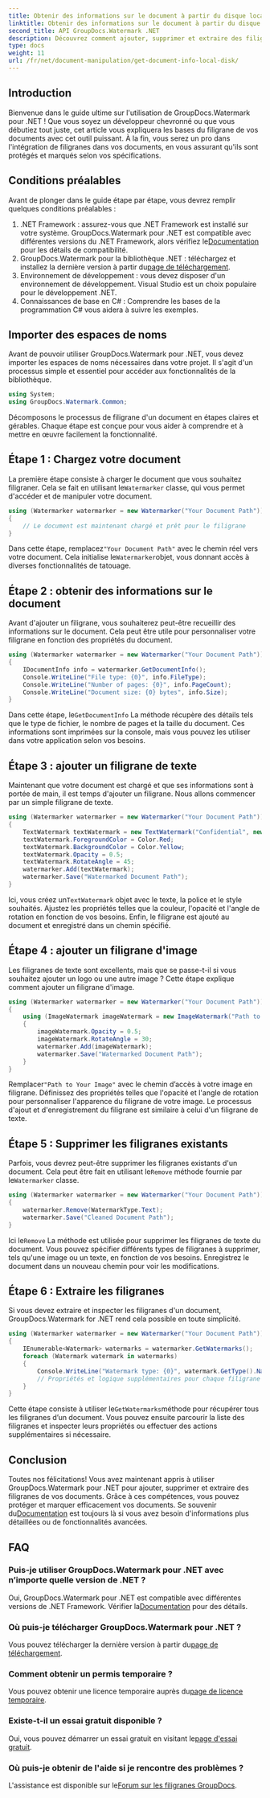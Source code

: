 ```yaml
---
title: Obtenir des informations sur le document à partir du disque local
linktitle: Obtenir des informations sur le document à partir du disque local
second_title: API GroupDocs.Watermark .NET
description: Découvrez comment ajouter, supprimer et extraire des filigranes dans des documents à l'aide de GroupDocs Watermark for .NET avec ce guide complet étape par étape.
type: docs
weight: 11
url: /fr/net/document-manipulation/get-document-info-local-disk/
---
```

## Introduction
Bienvenue dans le guide ultime sur l'utilisation de GroupDocs.Watermark pour .NET ! Que vous soyez un développeur chevronné ou que vous débutiez tout juste, cet article vous expliquera les bases du filigrane de vos documents avec cet outil puissant. À la fin, vous serez un pro dans l'intégration de filigranes dans vos documents, en vous assurant qu'ils sont protégés et marqués selon vos spécifications.
## Conditions préalables
Avant de plonger dans le guide étape par étape, vous devrez remplir quelques conditions préalables :
1.  .NET Framework : assurez-vous que .NET Framework est installé sur votre système. GroupDocs.Watermark pour .NET est compatible avec différentes versions du .NET Framework, alors vérifiez le[Documentation](https://reference.groupdocs.com/Watermark/net/) pour les détails de compatibilité.
2.  GroupDocs.Watermark pour la bibliothèque .NET : téléchargez et installez la dernière version à partir du[page de téléchargement](https://releases.groupdocs.com/Watermark/net/).
3. Environnement de développement : vous devez disposer d'un environnement de développement. Visual Studio est un choix populaire pour le développement .NET.
4. Connaissances de base en C# : Comprendre les bases de la programmation C# vous aidera à suivre les exemples.
## Importer des espaces de noms
Avant de pouvoir utiliser GroupDocs.Watermark pour .NET, vous devez importer les espaces de noms nécessaires dans votre projet. Il s'agit d'un processus simple et essentiel pour accéder aux fonctionnalités de la bibliothèque.
```csharp
using System;
using GroupDocs.Watermark.Common;
```
Décomposons le processus de filigrane d'un document en étapes claires et gérables. Chaque étape est conçue pour vous aider à comprendre et à mettre en œuvre facilement la fonctionnalité.
## Étape 1 : Chargez votre document
 La première étape consiste à charger le document que vous souhaitez filigraner. Cela se fait en utilisant le`Watermarker` classe, qui vous permet d'accéder et de manipuler votre document.
```csharp
using (Watermarker watermarker = new Watermarker("Your Document Path"))
{
    // Le document est maintenant chargé et prêt pour le filigrane
}
```
 Dans cette étape, remplacez`"Your Document Path"` avec le chemin réel vers votre document. Cela initialise le`Watermarker`objet, vous donnant accès à diverses fonctionnalités de tatouage.
## Étape 2 : obtenir des informations sur le document
Avant d'ajouter un filigrane, vous souhaiterez peut-être recueillir des informations sur le document. Cela peut être utile pour personnaliser votre filigrane en fonction des propriétés du document.

```csharp
using (Watermarker watermarker = new Watermarker("Your Document Path"))
{
    IDocumentInfo info = watermarker.GetDocumentInfo();
    Console.WriteLine("File type: {0}", info.FileType);
    Console.WriteLine("Number of pages: {0}", info.PageCount);
    Console.WriteLine("Document size: {0} bytes", info.Size);
}
```
 Dans cette étape, le`GetDocumentInfo` La méthode récupère des détails tels que le type de fichier, le nombre de pages et la taille du document. Ces informations sont imprimées sur la console, mais vous pouvez les utiliser dans votre application selon vos besoins.
## Étape 3 : ajouter un filigrane de texte
Maintenant que votre document est chargé et que ses informations sont à portée de main, il est temps d'ajouter un filigrane. Nous allons commencer par un simple filigrane de texte.

```csharp
using (Watermarker watermarker = new Watermarker("Your Document Path"))
{
    TextWatermark textWatermark = new TextWatermark("Confidential", new Font("Arial", 36));
    textWatermark.ForegroundColor = Color.Red;
    textWatermark.BackgroundColor = Color.Yellow;
    textWatermark.Opacity = 0.5;
    textWatermark.RotateAngle = 45;
    watermarker.Add(textWatermark);
    watermarker.Save("Watermarked Document Path");
}
```
 Ici, vous créez un`TextWatermark` objet avec le texte, la police et le style souhaités. Ajustez les propriétés telles que la couleur, l'opacité et l'angle de rotation en fonction de vos besoins. Enfin, le filigrane est ajouté au document et enregistré dans un chemin spécifié.
## Étape 4 : ajouter un filigrane d'image
Les filigranes de texte sont excellents, mais que se passe-t-il si vous souhaitez ajouter un logo ou une autre image ? Cette étape explique comment ajouter un filigrane d'image.

```csharp
using (Watermarker watermarker = new Watermarker("Your Document Path"))
{
    using (ImageWatermark imageWatermark = new ImageWatermark("Path to Your Image"))
    {
        imageWatermark.Opacity = 0.5;
        imageWatermark.RotateAngle = 30;
        watermarker.Add(imageWatermark);
        watermarker.Save("Watermarked Document Path");
    }
}
```
 Remplacer`"Path to Your Image"` avec le chemin d’accès à votre image en filigrane. Définissez des propriétés telles que l'opacité et l'angle de rotation pour personnaliser l'apparence du filigrane de votre image. Le processus d'ajout et d'enregistrement du filigrane est similaire à celui d'un filigrane de texte.
## Étape 5 : Supprimer les filigranes existants
 Parfois, vous devrez peut-être supprimer les filigranes existants d'un document. Cela peut être fait en utilisant le`Remove` méthode fournie par le`Watermarker` classe.

```csharp
using (Watermarker watermarker = new Watermarker("Your Document Path"))
{
    watermarker.Remove(WatermarkType.Text);
    watermarker.Save("Cleaned Document Path");
}
```
 Ici le`Remove` La méthode est utilisée pour supprimer les filigranes de texte du document. Vous pouvez spécifier différents types de filigranes à supprimer, tels qu'une image ou un texte, en fonction de vos besoins. Enregistrez le document dans un nouveau chemin pour voir les modifications.
## Étape 6 : Extraire les filigranes
Si vous devez extraire et inspecter les filigranes d'un document, GroupDocs.Watermark for .NET rend cela possible en toute simplicité.

```csharp
using (Watermarker watermarker = new Watermarker("Your Document Path"))
{
    IEnumerable<Watermark> watermarks = watermarker.GetWatermarks();
    foreach (Watermark watermark in watermarks)
    {
        Console.WriteLine("Watermark type: {0}", watermark.GetType().Name);
        // Propriétés et logique supplémentaires pour chaque filigrane
    }
}
```
 Cette étape consiste à utiliser le`GetWatermarks`méthode pour récupérer tous les filigranes d’un document. Vous pouvez ensuite parcourir la liste des filigranes et inspecter leurs propriétés ou effectuer des actions supplémentaires si nécessaire.
## Conclusion
 Toutes nos félicitations! Vous avez maintenant appris à utiliser GroupDocs.Watermark pour .NET pour ajouter, supprimer et extraire des filigranes de vos documents. Grâce à ces compétences, vous pouvez protéger et marquer efficacement vos documents. Se souvenir du[Documentation](https://reference.groupdocs.com/Watermark/net/) est toujours là si vous avez besoin d'informations plus détaillées ou de fonctionnalités avancées.
## FAQ
### Puis-je utiliser GroupDocs.Watermark pour .NET avec n’importe quelle version de .NET ?
 Oui, GroupDocs.Watermark pour .NET est compatible avec différentes versions de .NET Framework. Vérifier la[Documentation](https://reference.groupdocs.com/Watermark/net/) pour des détails.
### Où puis-je télécharger GroupDocs.Watermark pour .NET ?
 Vous pouvez télécharger la dernière version à partir du[page de téléchargement](https://releases.groupdocs.com/Watermark/net/).
### Comment obtenir un permis temporaire ?
 Vous pouvez obtenir une licence temporaire auprès du[page de licence temporaire](https://purchase.groupdocs.com/temporary-license/).
### Existe-t-il un essai gratuit disponible ?
 Oui, vous pouvez démarrer un essai gratuit en visitant le[page d'essai gratuit](https://releases.groupdocs.com/).
### Où puis-je obtenir de l'aide si je rencontre des problèmes ?
 L'assistance est disponible sur le[Forum sur les filigranes GroupDocs](https://forum.groupdocs.com/c/watermark/19).